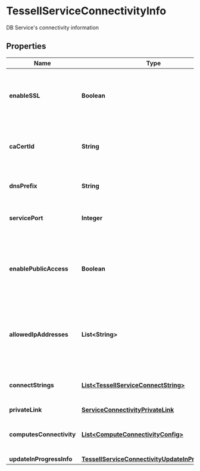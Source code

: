 

# TessellServiceConnectivityInfo

DB Service's connectivity information

## Properties

Name | Type | Description | Notes
------------ | ------------- | ------------- | -------------
**enableSSL** | **Boolean** | Specify whether to enable SSL to the DB Service, default false |  [optional]
**caCertId** | **String** | The CA certificate ID associated with the DB Service |  [optional]
**dnsPrefix** | **String** | DNS Prefix associated with the DB Service |  [optional]
**servicePort** | **Integer** | The connection port for the DB Service |  [optional]
**enablePublicAccess** | **Boolean** | Specify whether to enable public access to the DB Service, default false |  [optional]
**allowedIpAddresses** | **List&lt;String&gt;** | The list of allowed ipv4 addresses that can connect to the DB Service |  [optional]
**connectStrings** | [**List&lt;TessellServiceConnectString&gt;**](TessellServiceConnectString.md) | The list of connect strings for the DB Service |  [optional]
**privateLink** | [**ServiceConnectivityPrivateLink**](ServiceConnectivityPrivateLink.md) |  |  [optional]
**computesConnectivity** | [**List&lt;ComputeConnectivityConfig&gt;**](ComputeConnectivityConfig.md) | The Genie endpoint to connect to your DB service. |  [optional]
**updateInProgressInfo** | [**TessellServiceConnectivityUpdateInProgressInfo**](TessellServiceConnectivityUpdateInProgressInfo.md) |  |  [optional]



